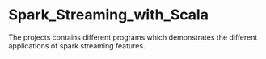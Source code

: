 # Spark_Streaming_with_Scala
The projects contains different programs which demonstrates the different applications of spark streaming features.
